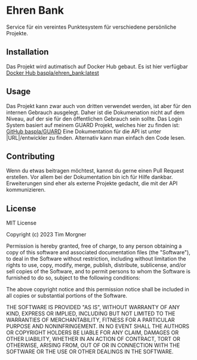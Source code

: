 # Ehren Bank
Service für ein vereintes Punktesystem für verschiedene persönliche Projekte.

## Installation
Das Projekt wird autimatisch auf Docker Hub gebaut.
Es ist hier verfügbar [Docker Hub baspla/ehren_bank:latest](https://hub.docker.com/repository/docker/baspla/ehren_bank)

## Usage
Das Projekt kann zwar auch von dritten verwendet werden, ist aber für den internen Gebrauch ausgelegt.
Daher ist die Dokumenation nicht auf dem Niveau, auf der sie für den öffentlichen Gebrauch sein sollte.
Das Login System basiert auf meinem GUARD Projekt, welches hier zu finden ist: [GitHub baspla/GUARD](https://github.com/Baspla/GUARD)
Eine Dokumentation für die API ist unter |URL|/entwickler zu finden. Alternativ kann man einfach den Code lesen.

## Contributing
Wenn du etwas beitragen möchtest, kannst du gerne einen Pull Request erstellen. Vor allem bei der Dokumentation bin ich für Hilfe dankbar.
Erweiterungen sind eher als externe Projekte gedacht, die mit der API kommunizieren.

## License
MIT License

Copyright (c) 2023 Tim Morgner

Permission is hereby granted, free of charge, to any person obtaining a copy
of this software and associated documentation files (the "Software"), to deal
in the Software without restriction, including without limitation the rights
to use, copy, modify, merge, publish, distribute, sublicense, and/or sell
copies of the Software, and to permit persons to whom the Software is
furnished to do so, subject to the following conditions:

The above copyright notice and this permission notice shall be included in all
copies or substantial portions of the Software.

THE SOFTWARE IS PROVIDED "AS IS", WITHOUT WARRANTY OF ANY KIND, EXPRESS OR
IMPLIED, INCLUDING BUT NOT LIMITED TO THE WARRANTIES OF MERCHANTABILITY,
FITNESS FOR A PARTICULAR PURPOSE AND NONINFRINGEMENT. IN NO EVENT SHALL THE
AUTHORS OR COPYRIGHT HOLDERS BE LIABLE FOR ANY CLAIM, DAMAGES OR OTHER
LIABILITY, WHETHER IN AN ACTION OF CONTRACT, TORT OR OTHERWISE, ARISING FROM,
OUT OF OR IN CONNECTION WITH THE SOFTWARE OR THE USE OR OTHER DEALINGS IN THE
SOFTWARE.